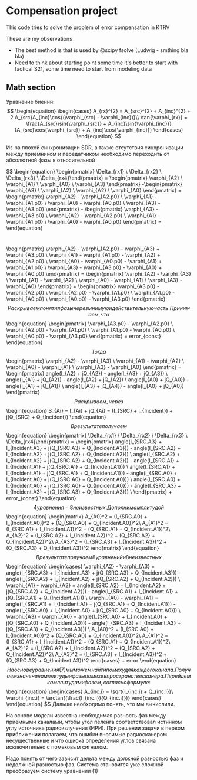 # Compensation project
This code tries to solve the problem of error compensation in KTRV

These are my observations
- The best method is that is used by @scipy fsolve (Ludwig - smthing bla bla)
- Need to think about starting point some time it's better to start with factical S21, some time need to start from modeling data

## Math section
Уравнение биений:
$$
\begin{equation}
    \begin{cases}
    A_{rx}^{2} = A_{src}^{2} + A_{inc}^{2} + 2 A_{src}A_{inc}\cos{(\varphi_{src} - \varphi_{inc})}\\
    \tan{\varphi_{rx}} = \frac{A_{src}\sin{\varphi_{src}} + A_{inc}\sin{\varphi_{inc}}}{A_{src}\cos{\varphi_{src}} + A_{inc}\cos{\varphi_{inc}}}
\end{cases}
\end{equation}
$$

Из-за плохой синхронизации SDR, а также отсутствия синхронизации между приемником и передатчиком необходимо переходить от абсолютной фазы к относительной

$$
\begin{equation}
    \begin{pmatrix} \Delta_{rx1} \\ \Delta_{rx2} \\ \Delta_{rx3} \\ \Delta_{rx4}\end{pmatrix} = \begin{pmatrix}
\varphi_{A2} \\ \varphi_{A1} \\ \varphi_{A0} \\ \varphi_{A3}
\end{pmatrix} -\begin{pmatrix}
\varphi_{A3} \\ \varphi_{A2} \\ \varphi_{A2} \\ \varphi_{A0}
\end{pmatrix} = 
\begin{pmatrix}
    \varphi_{A2} - \varphi_{A2.p0} \\
    \varphi_{A1} - \varphi_{A1.p0} \\
    \varphi_{A0} - \varphi_{A0.p0} \\
    \varphi_{A3} - \varphi_{A3.p0}
\end{pmatrix} - 
\begin{pmatrix}
    \varphi_{A3} - \varphi_{A3.p0} \\
    \varphi_{A2} - \varphi_{A2.p0} \\
    \varphi_{A1} - \varphi_{A1.p0} \\
    \varphi_{A0} - \varphi_{A0.p0}
\end{pmatrix} = 
\end{equation}

$$
$$
=
\begin{pmatrix}
    \varphi_{A2} - \varphi_{A2.p0} - \varphi_{A3} + \varphi_{A3.p0} \\
    \varphi_{A1} - \varphi_{A1.p0} - \varphi_{A2} + \varphi_{A2.p0} \\
    \varphi_{A0} - \varphi_{A0.p0} -  \varphi_{A1} + \varphi_{A1.p0} \\
    \varphi_{A3} - \varphi_{A3.p0} - \varphi_{A0} + \varphi_{A0.p0}
\end{pmatrix} = 
\begin{pmatrix}
    \varphi_{A2} - \varphi_{A3} \\
    \varphi_{A1} - \varphi_{A2} \\
    \varphi_{A0} - \varphi_{A1} \\
    \varphi_{A3} - \varphi_{A0} 
\end{pmatrix} + 
\begin{pmatrix}
    \varphi_{A3.p0} - \varphi_{A2.p0} \\
    \varphi_{A2.p0} - \varphi_{A1.p0} \\
    \varphi_{A1.p0} - \varphi_{A0.p0} \\
    \varphi_{A0.p0} - \varphi_{A3.p0} 
\end{pmatrix}
$$
Раскрываем понятия фазы через мнимую и действительную часть. Принимаем, что 
$$
\begin{equation}
    \begin{pmatrix}
    \varphi_{A3.p0} - \varphi_{A2.p0} \\
    \varphi_{A2.p0} - \varphi_{A1.p0} \\
    \varphi_{A1.p0} - \varphi_{A0.p0} \\
    \varphi_{A0.p0} - \varphi_{A3.p0} 
\end{pmatrix} = error_{const}
\end{equation}
$$
Тогда 
$$
\begin{pmatrix}
    \varphi_{A2} - \varphi_{A3} \\
    \varphi_{A1} - \varphi_{A2} \\
    \varphi_{A0} - \varphi_{A1} \\
    \varphi_{A3} - \varphi_{A0} 
\end{pmatrix} = 
\begin{pmatrix}
    angle(I_{A2} + jQ_{A2}) - angle(I_{A3} + jQ_{A3}) \\
    angle(I_{A1} + jQ_{A2}) - angle(I_{A2} + jQ_{A2}) \\
    angle(I_{A0} + jQ_{A0}) - angle(I_{A1} + jQ_{A1}) \\
    angle(I_{A3} + jQ_{A4}) - angle(I_{A0} + jQ_{A0}) 
\end{pmatrix}
$$
Раскрываем, через
$$
\begin{equation}
    S_{Ai} = I_{Ai} + jQ_{Ai} = (I_{SRC} + I_{Incident}) + j(Q_{SRC} + Q_{Incident})
\end{equation}
$$
В результате получаем 
$$
\begin{equation}
\begin{pmatrix} \Delta_{rx1} \\ \Delta_{rx2} \\ \Delta_{rx3} \\ \Delta_{rx4}\end{pmatrix} =
\begin{pmatrix}
    angle(I_{SRC.A3} + I_{Incident.A3} + j(Q_{SRC.A3} + Q_{Incident.A3})) - angle(I_{SRC.A2} + I_{Incident.A2} + j(Q_{SRC.A2} + Q_{Incident.A2})) \\
    angle(I_{SRC.A2} + I_{Incident.A2} + j(Q_{SRC.A2} + Q_{Incident.A2})) - angle(I_{SRC.A1} + I_{Incident.A1} + j(Q_{SRC.A1} + Q_{Incident.A1})) \\
    angle(I_{SRC.A1} + I_{Incident.A1} + j(Q_{SRC.A1} + Q_{Incident.A1})) - angle(I_{SRC.A0} + I_{Incident.A0} + j(Q_{SRC.A0} + Q_{Incident.A0})) \\
    angle(I_{SRC.A0} + I_{Incident.A0} + j(Q_{SRC.A0} + Q_{Incident.A0})) - angle(I_{SRC.A3} + I_{Incident.A3} + j(Q_{SRC.A3} + Q_{Incident.A3})) \\
\end{pmatrix} + error_{const}
\end{equation}
$$
4 уравнения - 8 неизвестных. Дополним амплитудой
$$
\begin{equation}
\begin{matrix}
    A_{A0}^2 = (I_{SRC.A0} + I_{Incident.A0})^2 + (Q_{SRC.A0} + Q_{Incident.A0})^2\\
    A_{A1}^2 = (I_{SRC.A1} + I_{Incident.A1})^2 + (Q_{SRC.A1} + Q_{Incident.A1})^2\\
    A_{A2}^2 = (I_{SRC.A2} + I_{Incident.A2})^2 + (Q_{SRC.A2} + Q_{Incident.A2})^2\\
    A_{A3}^2 = (I_{SRC.A3} + I_{Incident.A3})^2 + (Q_{SRC.A3} + Q_{Incident.A3})^2
\end{matrix}
\end{equation}
$$
В результате получаем 8 уравнений и 8 неизвестных
$$
\begin{equation}
\begin{cases}
    \varphi_{A2} - \varphi_{A3} =  angle(I_{SRC.A3} + I_{Incident.A3} + j(Q_{SRC.A3} + Q_{Incident.A3})) - angle(I_{SRC.A2} + I_{Incident.A2} + j(Q_{SRC.A2} + Q_{Incident.A2}))   \\
    \varphi_{A1} - \varphi_{A2} = angle(I_{SRC.A2} + I_{Incident.A2} + j(Q_{SRC.A2} + Q_{Incident.A2})) - angle(I_{SRC.A1} + I_{Incident.A1} + j(Q_{SRC.A1} + Q_{Incident.A1}))    \\
    \varphi_{A0} - \varphi_{A1} =  angle(I_{SRC.A1} + I_{Incident.A1} + j(Q_{SRC.A1} + Q_{Incident.A1})) - angle(I_{SRC.A0} + I_{Incident.A0} + j(Q_{SRC.A0} + Q_{Incident.A0}))    \\
    \varphi_{A3} - \varphi_{A0} = angle(I_{SRC.A0} + I_{Incident.A0} + j(Q_{SRC.A0} + Q_{Incident.A0})) - angle(I_{SRC.A3} + I_{Incident.A3} + j(Q_{SRC.A3} + Q_{Incident.A3}))  \\
    A_{A0}^2 = (I_{SRC.A0} + I_{Incident.A0})^2 + (Q_{SRC.A0} + Q_{Incident.A0})^2\\
    A_{A1}^2 = (I_{SRC.A1} + I_{Incident.A1})^2 + (Q_{SRC.A1} + Q_{Incident.A1})^2\\
    A_{A2}^2 = (I_{SRC.A2} + I_{Incident.A2})^2 + (Q_{SRC.A2} + Q_{Incident.A2})^2\\
    A_{A3}^2 = (I_{SRC.A3} + I_{Incident.A3})^2 + (Q_{SRC.A3} + Q_{Incident.A3})^2
\end{cases} + error
\end{equation}
$$
На основе уравнения (7) мы можем найти помеху для каждого канала.
Получаем значения амплитуды и фазы помехи в пространстве сканера. Перейдем к амлпитудам и фазам, согласно формуле:
$$
\begin{equation}
    \begin{cases}
        A_{inc.i} = \sqrt{I_{inc.i} + Q_{inc.i}}\\
        \varphi_{inc.i} = \arctan{(\frac{I_{inc.i}}{Q_{inc.i}})}
    \end{cases}
\end{equation}
$$
Дальше необходимо понять, что мы вычислили.


На основе модели известна необходимая разность фаз между приемными каналами, чтобы угол пеленга соответствовал истинном углу источника радиоизлучения (ИРИ). При решении задачи в первом приближении полагаем, что ошибки вносимые радиосканером несущественные и что ошибка определения углов связана исключительно с помеховым сигналом.

Надо понять от чего зависит дельта между должной разностью фаз и недолжной разностью фаз. Система становится уже сложной преобразуем систему уравнений (1)






